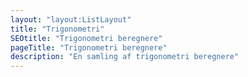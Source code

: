 ```yaml
---
layout: "layout:ListLayout"
title: "Trigonometri"
SEOtitle: "Trigonometri beregnere"
pageTitle: "Trigonometri beregnere"
description: "En samling af trigonometri beregnere"
---
```

